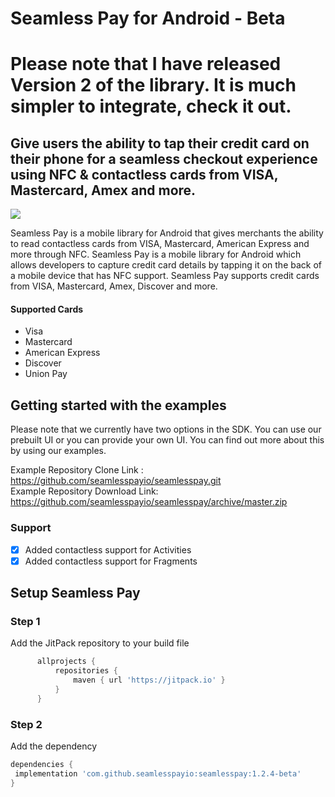 # Seamless Pay for Android - Beta
# Please note that I have released Version 2 of the library. It is much simpler to integrate, check it out.
## Give users the ability to tap their credit card on their phone for a seamless checkout experience using NFC & contactless cards from VISA, Mastercard, Amex and more.

[![](https://jitpack.io/v/seamlesspayio/seamlesspay.svg)](https://jitpack.io/#seamlesspayio/seamlesspay)

Seamless Pay is a mobile library for Android that gives merchants the ability to read contactless cards from VISA, Mastercard, American Express and more through NFC.
Seamless Pay is a mobile library for Android which allows developers to capture credit card details by tapping it on the back of a mobile device that has NFC support.
Seamless Pay supports credit cards from VISA, Mastercard, Amex, Discover and more.

#### Supported Cards
 - Visa
 - Mastercard
 - American Express
 - Discover
 - Union Pay

## Getting started with the examples
Please note that we currently have two options in the SDK. You can use our prebuilt UI or you can provide your own UI.
You can find out more about this by using our examples.

Example Repository Clone Link : https://github.com/seamlesspayio/seamlesspay.git </br>
Example Repository Download Link: https://github.com/seamlesspayio/seamlesspay/archive/master.zip

### Support

- [x] Added contactless support for Activities
- [x] Added contactless support for Fragments

## Setup Seamless Pay

### Step 1
Add the JitPack repository to your build file
```groovy
      allprojects {
          repositories {
              maven { url 'https://jitpack.io' }
          }
      }
```

### Step 2
Add the dependency
```groovy
dependencies {
 implementation 'com.github.seamlesspayio:seamlesspay:1.2.4-beta'
}
```
